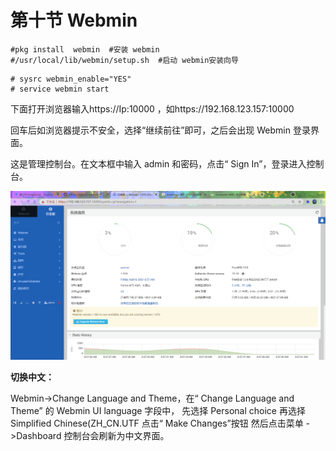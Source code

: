 # 第十节 Webmin

```
#pkg install  webmin  #安装 webmin
#/usr/local/lib/webmin/setup.sh  #启动 webmin安装向导
```

```
# sysrc webmin_enable="YES"
# service webmin start
```

下面打开浏览器输入https://Ip:10000 ，如https://192.168.123.157:10000

回车后如浏览器提示不安全，选择“继续前往”即可，之后会出现 Webmin 登录界面。

这是管理控制台。在文本框中输入 admin 和密码，点击“ Sign In”，登录进入控制台。

![树莓派4](../.gitbook/assets/webmin.png)

**切换中文：**

Webmin->Change Language and Theme，在“ Change Language and Theme” 的 Webmin UI language 字段中， 先选择 Personal choice 再选择 Simplified Chinese(ZH_CN.UTF 点击“ Make Changes”按钮 然后点击菜单 ->Dashboard 控制台会刷新为中文界面。
